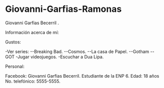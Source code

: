 # Giovanni-Garfias-Ramonas
Giovanni Garfias Becerril .

Información acerca de mí:

Gustos:

-Ver series:
  --Breaking Bad.
  --Cosmos.
  --La casa de Papel.
  --Gotham
  --GOT
-Jugar videojuegos.
-Escuchar a Dua Lipa.

Personal:

Facebook: Giovanni Garfias Becerril.
Estudiante de la ENP 6.
Edad: 18 años
No. telefónico: 5555-5555.
